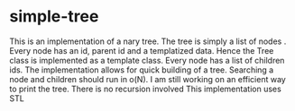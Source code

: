 # simple-tree
This is an implementation of a nary tree. The tree is simply a list of nodes .  Every node has an id, parent id and a templatized data. Hence the Tree class is implemented as a template class. Every node has a list of children ids.   The implementation allows for quick building of a tree. Searching a node and children should run in o(N). I am still working on an efficient way to print the tree.   There is no recursion involved   This implementation uses STL
